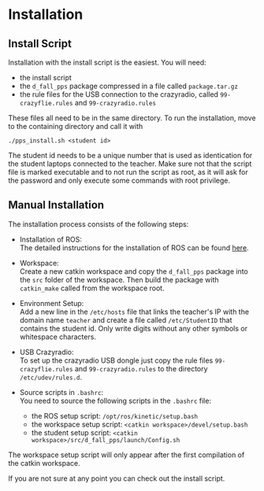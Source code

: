 # Installation

## Install Script
Installation with the install script is the easiest. You will need:
- the install script
- the ``d_fall_pps`` package compressed in a file called ``package.tar.gz``
- the rule files for the USB connection to the crazyradio, called ``99-crazyflie.rules`` and ``99-crazyradio.rules``

These files all need to be in the same directory. To run the installation, move to the containing directory and call it with
```
./pps_install.sh <student id>
```
The student id needs to be a unique number that is used as identication for the student laptops connected to the teacher. Make sure not that the script file is marked executable and to not run the script as root, as it will ask for the password and only execute some commands with root privilege.

## Manual Installation
The installation process consists of the following steps:

- Installation of ROS: <br />
The detailed instructions for the installation of ROS can be found [here](http://wiki.ros.org/kinetic/Installation/Ubuntu).

- Workspace: <br />
Create a new catkin workspace and copy the ``d_fall_pps`` package into the ``src`` folder of the workspace. Then build the package with ``catkin_make`` called from the workspace root.

- Environment Setup: <br />
Add a new line in the ``/etc/hosts`` file that links the teacher's IP with the domain name ``teacher`` and create a file called ``/etc/StudentID`` that contains the student id. Only write digits without any other symbols or whitespace characters.

- USB Crazyradio: <br />
To set up the crazyradio USB dongle just copy the rule files ``99-crazyflie.rules`` and ``99-crazyradio.rules`` to the directory ``/etc/udev/rules.d``.
- Source scripts in ``.bashrc``: <br />
You need to source the following scripts in the ``.bashrc`` file:
  - the ROS setup script: ``/opt/ros/kinetic/setup.bash``
  - the workspace setup script: ``<catkin workspace>/devel/setup.bash``
  - the student setup script: ``<catkin workspace>/src/d_fall_pps/launch/Config.sh``

The workspace setup script will only appear after the first compilation of the catkin workspace.

If you are not sure at any point you can check out the install script.
